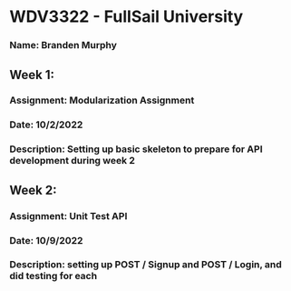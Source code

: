 # WDV3322 - FullSail University
### Name: Branden Murphy

## Week 1:
### Assignment: Modularization Assignment
### Date: 10/2/2022
### Description: Setting up basic skeleton to prepare for API development during week 2

## Week 2:
### Assignment: Unit Test API
### Date: 10/9/2022
### Description: setting up POST / Signup and POST / Login, and did testing for each